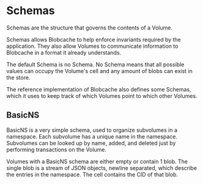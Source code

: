 # Schemas

Schemas are the structure that governs the contents of a Volume.

Schemas allows Blobcache to help enforce invariants required by the application.
They also allow Volumes to communicate information to Blobcache in a format it already understands.

The default Schema is no Schema.  No Schema means that all possible values can occupy the Volume's cell and any amount of blobs can exist in the store.

The reference implementation of Blobcache also defines some Schemas, which it uses to keep track of which Volumes point to which other Volumes.

## BasicNS
BasicNS is a very simple schema, used to organize subvolumes in a namespace.
Each subvolume has a unique name in the namespace.
Subvolumes can be looked up by name, added, and deleted just by performing transactions on the Volume.

Volumes with a BasicNS schema are either empty or contain 1 blob.
The single blob is a stream of JSON objects, newline separated, which describe the entries in the namespace.
The cell contains the CID of that blob.
